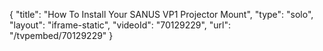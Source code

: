 {
    "title": "How To Install Your SANUS VP1 Projector Mount",
    "type": "solo",
    "layout": "iframe-static",
    "videoId": "70129229",
    "url": "\/tvpembed\/70129229"
}